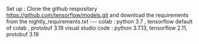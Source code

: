 Set up : Clone the github respositary https://github.com/tensorflow/models.git and download the requirements from the nightly_requirements.txt ---
colab : python 3.7 , tensorflow default of colab , protobuf 3.19
visual studio code : python 3.7.13, tensorflow 2.11, protobuf 3.19 


